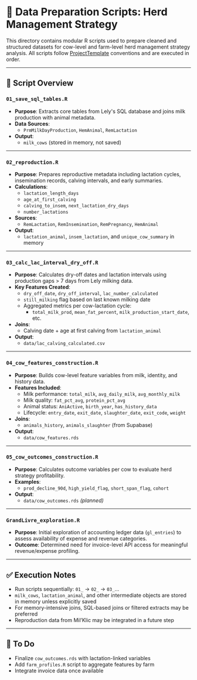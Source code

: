 # 🧪 Data Preparation Scripts: Herd Management Strategy

This directory contains modular R scripts used to prepare cleaned and structured datasets for cow-level and farm-level herd management strategy analysis. All scripts follow [ProjectTemplate](http://projecttemplate.net/) conventions and are executed in order.

---

## 📁 Script Overview

### `01_save_sql_tables.R`
- **Purpose**: Extracts core tables from Lely's SQL database and joins milk production with animal metadata.
- **Data Sources**:
  - `PrmMilkDayProduction`, `HemAnimal`, `RemLactation`
- **Output**:
  - `milk_cows` (stored in memory, not saved)

---

### `02_reproduction.R`
- **Purpose**: Prepares reproductive metadata including lactation cycles, insemination records, calving intervals, and early summaries.
- **Calculations**:
  - `lactation_length_days`
  - `age_at_first_calving`
  - `calving_to_insem`, `next_lactation_dry_days`
  - `number_lactations`
- **Sources**:
  - `RemLactation`, `RemInsemination`, `RemPregnancy`, `HemAnimal`
- **Output**:
  - `lactation_animal`, `insem_lactation`, and `unique_cow_summary` in memory

---

### `03_calc_lac_interval_dry_off.R`
- **Purpose**: Calculates dry-off dates and lactation intervals using production gaps > 7 days from Lely milking data.
- **Key Features Created**:
  - `dry_off_date`, `dry_off_interval`, `lac_number_calculated`
  - `still_milking` flag based on last known milking date
  - Aggregated metrics per cow-lactation cycle:
    - `total_milk_prod`, `mean_fat_percent`, `milk_production_start_date`, etc.
- **Joins**:
  - Calving date + age at first calving from `lactation_animal`
- **Output**:
  - `data/lac_calving_calculated.csv`

---

### `04_cow_features_construction.R`
- **Purpose**: Builds cow-level feature variables from milk, identity, and history data.
- **Features Included**:
  - Milk performance: `total_milk`, `avg_daily_milk`, `avg_monthly_milk`
  - Milk quality: `fat_pct_avg`, `protein_pct_avg`
  - Animal status: `AniActive`, `birth_year`, `has_history_data`
  - Lifecycle: `entry_date`, `exit_date`, `slaughter_date`, `exit_code`, `weight`
- **Joins**:
  - `animals_history`, `animals_slaughter` (from Supabase)
- **Output**:
  - `data/cow_features.rds`

---

### `05_cow_outcomes_construction.R`
- **Purpose**: Calculates outcome variables per cow to evaluate herd strategy profitability.
- **Examples**:
  - `prod_decline_90d`, `high_yield_flag`, `short_span_flag`, `cohort`
- **Output**:
  - `data/cow_outcomes.rds` *(planned)*

---

### `GrandLivre_exploration.R`
- **Purpose**: Initial exploration of accounting ledger data (`gl_entries`) to assess availability of expense and revenue categories.
- **Outcome**: Determined need for invoice-level API access for meaningful revenue/expense profiling.

---

## ✅ Execution Notes

- Run scripts sequentially: `01_` → `02_` → `03_`...
- `milk_cows`, `lactation_animal`, and other intermediate objects are stored in memory unless explicitly saved
- For memory-intensive joins, SQL-based joins or filtered extracts may be preferred
- Reproduction data from Mil’Klic may be integrated in a future step

---

## 📌 To Do

- Finalize `cow_outcomes.rds` with lactation-linked variables
- Add `farm_profiles.R` script to aggregate features by farm
- Integrate invoice data once available

